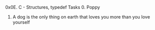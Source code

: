 0x0E. C - Structures, typedef
Tasks
0. Poppy
1. A dog is the only thing on earth that loves you more than you love yourself

